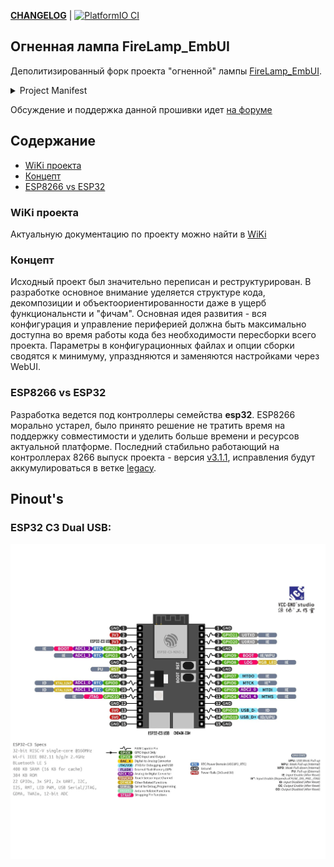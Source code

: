 __[CHANGELOG](/CHANGELOG.md)__ | [![PlatformIO CI](https://github.com/vortigont/FireLamp_JeeUI/actions/workflows/pio_build.yml/badge.svg)](https://github.com/vortigont/FireLamp_JeeUI/actions/workflows/pio_build.yml)

## Огненная лампа FireLamp_EmbUI
Деполитизированный форк проекта "огненной" лампы [FireLamp_EmbUI](https://github.com/DmytroKorniienko/FireLamp_EmbUI).

<details>
  <summary>Project Manifest</summary>

Проект был пересобран из старых форков и архивов репозитория пользователей и участников разработки на момент примерно 2021 года. В [исходном](https://github.com/DmytroKorniienko/FireLamp_EmbUI) проекте был полностью вырезан русский язык, задним числом переписана история разработки в Git и удалена соотвествующая тема [форума](https://community.alexgyver.ru/threads/wifi-lampa-budilnik-obsuzhdenie-proekta.1411/). Данный форк это не срез исходного репозитория, хотя сохранил часть общей истории до определенного момента.

</details>

Обсуждение и поддержка данной прошивки идет [на форуме](https://community.alexgyver.ru/threads/wifi-lampa-budilnik-obsuzhdenie-proshivki-firelamp_embui.7257/)


## Содержание
- [WiKi проекта](#WiKi-проекта)
- [Концепт](#Концепт)
- [ESP8266 vs ESP32](#esp8266-vs-esp32)

### WiKi проекта
Актуальную документацию по проекту можно найти в [WiKi](https://github.com/vortigont/EmbUI/wiki)

### Концепт
Исходный проект был значительно переписан и реструктурирован. В разработке основное внимание уделяется структуре кода, декомпозиции и объектоориентированности даже в ущерб функциональнсти и "фичам". Основная идея развития - вся конфигурация и управление периферией должна быть максимально доступна во время работы кода без необходимости пересборки всего проекта. Параметры в конфигурационных файлах и опции сборки сводятся к минимуму, упраздняются и заменяются настройками через WebUI.


### ESP8266 vs ESP32
Разработка ведется под контроллеры семейства **esp32**. ESP8266 морально устарел, было принято решение не тратить время на поддержку совместимости и уделить больше времени и ресурсов актуальной платформе.
Последний стабильно работающий на контроллерах 8266 выпуск проекта - версия [v3.1.1](../../releases/tag/v3.1.1), исправления будут аккумулироваться в ветке [legacy](../../tree/legacy).

## Pinout's
### ESP32 C3 Dual USB:
![ESP32 C3 Dual USB](https://github.com/BashSer/FireLamp_JeeUI/blob/a99665cae5eccdcfe502ad324d2508c22c02d9fe/esp32-c3-dual-usb.png)

